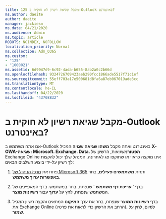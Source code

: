 ```yaml
---
title: 125 מקבל שגיאת רשיון לא חוקית ב-Outlook באינטרנט?
ms.author: daeite
author: daeite
manager: jackiesm
ms.date: 04/21/2020
ms.audience: Admin
ms.topic: article
ROBOTS: NOINDEX, NOFOLLOW
localization_priority: Normal
ms.collection: Adm_O365
ms.custom:
- "125"
- "1600021"
ms.assetid: 6d9947d9-6c92-4ada-b655-8ab2a0c2b66d
ms.openlocfilehash: 9324726709423aeb290fcc1866ade5517f71c1ef
ms.sourcegitcommit: 55eff703a17e500681d8fa6a87eb067019ade3cc
ms.translationtype: MT
ms.contentlocale: he-IL
ms.lasthandoff: 04/22/2020
ms.locfileid: "43708832"
---
```

# <a name="getting-an-invalid-license-error-in-outlook-on-the-web"></a>מקבל שגיאת רשיון לא חוקית ב-Outlook באינטרנט?

אם אתה משתמש ב-Outlook באינטרנט ואתה מקבל **משהו שגיאה שגויה** המכיל **X-OWA-שגיאה: Microsoft. Exchange. Data. הפטור**משגיאות, הרשיון של Exchange Online אינו מוקצה כראוי או שתוקפו פג לאחרונה. המנהל שלך יכול להקצות לך רשיון על-ידי ביצוע השלבים הבאים:
  
1. פתח את [מרכז הניהול של Microsoft 365](https://portal.office.com/adminportal/home#/homepage) ותחת **משתמשים פעילים**, בחר **באפשרות ערוך משתמש**.

2. בדף ' **עריכת דף משתמש** ' שנפתח, בחר במשתמש. בדף המאפיינים של המשתמש שנפתח, לחץ על **ערוך** עבור **רשיונות מוצר**.

3. בדף **רשיונות המוצר** שנפתח, בחר את ערך **המיקום** המתאים והקצה רשיון המכיל את Exchange Online (הרחב את הרשיון כדי לראות את פרטיו). לסיום, לחץ על **שמור**.
